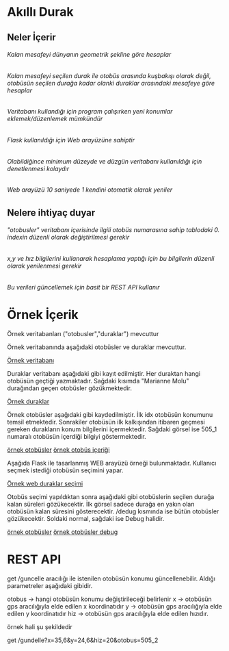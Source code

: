 # Akıllı Durak

## Neler İçerir

###### Kalan mesafeyi dünyanın geometrik şekline göre hesaplar
###### Kalan mesafeyi seçilen durak ile otobüs arasında kuşbakışı olarak değil, otobüsün seçilen durağa kadar olanki duraklar arasındaki mesafeye göre hesaplar
###### Veritabanı kullandığı için program çalışırken yeni konumlar eklemek/düzenlemek mümkündür
###### Flask kullanıldığı için Web arayüzüne sahiptir
###### Olabildiğince minimum düzeyde ve düzgün veritabanı kullanıldığı için denetlenmesi kolaydır
###### Web arayüzü 10 saniyede 1 kendini otomatik olarak yeniler


## Nelere ihtiyaç duyar

###### "otobusler" veritabanı içerisinde ilgili otobüs numarasına sahip tablodaki 0. indexin düzenli olarak değiştirilmesi gerekir
###### x,y ve hız bilgilerini kullanarak hesaplama yaptığı için bu bilgilerin düzenli olarak yenilenmesi gerekir
###### Bu verileri güncellemek için basit bir REST API kullanır

# Örnek İçerik
Örnek veritabanları ("otobusler","duraklar") mevcuttur

Örnek veritabanında aşağıdaki otobüsler ve duraklar mevcuttur.

[Örnek veritabanı](https://ibb.co/tDhqS1K)

Duraklar veritabanı aşağıdaki gibi kayıt edilmiştir. Her duraktan hangi otobüsün geçtiği yazmaktadır. Sağdaki kısımda "Marianne Molu" durağından geçen otobüsler gözükmektedir.

[Örnek duraklar](https://ibb.co/ZmFk5bc)

Örnek otobüsler aşağıdaki gibi kaydedilmiştir. İlk idx otobüsün konumunu temsil etmektedir. Sonrakiler otobüsün ilk kalkışından itibaren geçmesi gereken durakların konum bilgilerini içermektedir. Sağdaki görsel ise 505_1 numaralı otobüsün içerdiği bilgiyi göstermektedir.

[örnek otobüsler](https://ibb.co/gRBxtqY) [örnek otobüs içeriği](https://ibb.co/pJgQGn8)

Aşağıda Flask ile tasarlanmış WEB arayüzü örneği bulunmaktadır. Kullanıcı seçmek istediği otobüsün seçimini yapar.

[Örnek web duraklar seçimi](https://ibb.co/M6bBmp5)

Otobüs seçimi yapıldıktan sonra aşağıdaki gibi otobüslerin seçilen durağa kalan süreleri gözükecektir. İlk görsel sadece durağa en yakın olan otobüsün kalan süresini gösterecektir. /dedug kısmında ise bütün otobüsler gözükecektir. Soldaki normal, sağdaki ise Debug halidir.

[örnek otobüsler](https://ibb.co/mT8x20f) [örnek otobüsler debug](https://ibb.co/h7ppDwY)


# REST API

get /guncelle aracılığı ile istenilen otobüsün konumu güncellenebilir. Aldığı parametreler aşağıdaki gibidir.

otobus -> hangi otobüsün konumu değiştirileceği belirlenir
x -> otobüsün gps aracılığıyla elde edilen x koordinatıdır
y -> otobüsün gps aracılığıyla elde edilen y koordinatıdır
hiz -> otobüsün gps aracılığıyla elde edilen hızıdır.

örnek hali şu şekildedir

get /gundelle?x=35,6&y=24,6&hiz=20&otobus=505_2


